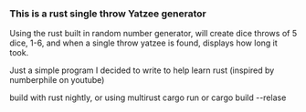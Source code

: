 ### This is a rust single throw Yatzee generator
Using the rust built in random number generator, will create dice throws of 5 dice, 1-6, and when a single throw yatzee is found, displays how long it took.

Just a simple program I decided to write to help learn rust (inspired by numberphile on youtube)

build with rust nightly, or using multirust
cargo run
or
cargo build --relase
